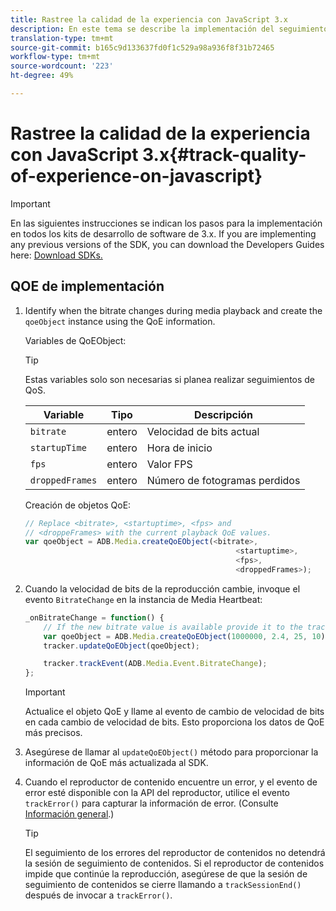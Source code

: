 ```yaml
---
title: Rastree la calidad de la experiencia con JavaScript 3.x
description: En este tema se describe la implementación del seguimiento de calidad de experiencia (QoE, QoS) mediante el SDK de medios en aplicaciones de navegador que utilizan JavaScript 3x.
translation-type: tm+mt
source-git-commit: b165c9d133637fd0f1c529a98a936f8f31b72465
workflow-type: tm+mt
source-wordcount: '223'
ht-degree: 49%

---
```



# Rastree la calidad de la experiencia con JavaScript 3.x{#track-quality-of-experience-on-javascript}

>[!IMPORTANT]
>
>En las siguientes instrucciones se indican los pasos para la implementación en todos los kits de desarrollo de software de 3.x. If you are implementing any previous versions of the SDK, you can download the Developers Guides here: [Download SDKs.](/help/sdk-implement/download-sdks.md)

## QOE de implementación

1. Identify when the bitrate changes during media playback and create the `qoeObject` instance using the QoE information.

   Variables de QoEObject:

   >[!TIP]
   >
   >Estas variables solo son necesarias si planea realizar seguimientos de QoS.

   | Variable | Tipo | Descripción |
   | --- | --- | --- |
   | `bitrate` | entero | Velocidad de bits actual |
   | `startupTime` | entero | Hora de inicio |
   | `fps` | entero | Valor FPS |
   | `droppedFrames` | entero | Número de fotogramas perdidos |

   Creación de objetos QoE:

   ```js
   // Replace <bitrate>, <startuptime>, <fps> and
   // <droppeFrames> with the current playback QoE values.
   var qoeObject = ADB.Media.createQoEObject(<bitrate>,
                                                  <startuptime>,
                                                  <fps>,
                                                  <droppedFrames>);
   ```

1. Cuando la velocidad de bits de la reproducción cambie, invoque el evento `BitrateChange` en la instancia de Media Heartbeat:

   ```js
   _onBitrateChange = function() {
       // If the new bitrate value is available provide it to the tracker.
       var qoeObject = ADB.Media.createQoEObject(1000000, 2.4, 25, 10);
       tracker.updateQoEObject(qoeObject);
   
       tracker.trackEvent(ADB.Media.Event.BitrateChange);
   };
   ```

   >[!IMPORTANT]
   >
   >Actualice el objeto QoE y llame al evento de cambio de velocidad de bits en cada cambio de velocidad de bits. Esto proporciona los datos de QoE más precisos.

1. Asegúrese de llamar al `updateQoEObject()` método para proporcionar la información de QoE más actualizada al SDK.
1. Cuando el reproductor de contenido encuentre un error, y el evento de error esté disponible con la API del reproductor, utilice el evento `trackError()` para capturar la información de error. (Consulte [Información general](/help/sdk-implement/track-errors/track-errors-overview.md).)

   >[!TIP]
   >
   >El seguimiento de los errores del reproductor de contenidos no detendrá la sesión de seguimiento de contenidos. Si el reproductor de contenidos impide que continúe la reproducción, asegúrese de que la sesión de seguimiento de contenidos se cierre llamando a `trackSessionEnd()` después de invocar a `trackError()`.
